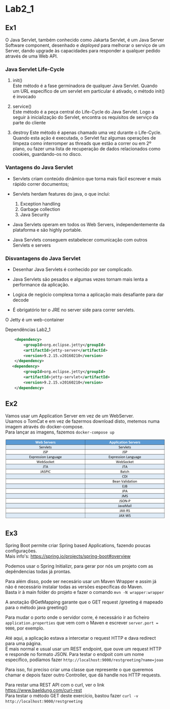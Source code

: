# Lab2_1

## Ex1

O Java Servlet, também conhecido como Jakarta Servlet, é um Java Server Software component, desenhado e *deployed* para melhorar o serviço de um Server, dando upgrade às capacidades para responder a qualquer pedido através de uma Web API.

### Java Servlet Life-Cycle

1. init() </br>
Este método é a fase germinadora de qualquer Java Servlet. Quando um URL específico de um servlet em particular é ativado, o método init() é invocado

2. service() </br>
Este método é a peça central do Life-Cycle do Java Servlet. Logo a seguir à inicialização do Servlet, encontra os requisitos de serviço da parte do cliente

3. destroy
Este método é apenas chamado uma vez durante o Life-Cycle. Quando esta ação é executada, o Servlet faz algumas operações de limpeza como interromper as threads que estão a correr ou em 2º plano, ou fazer uma lista de recuperação de dados relacionados como cookies, guardando-os no disco.

### Vantagens do Java Servlet

* Servlets criam conteúdo dinâmico que torna mais fácil escrever e mais rápido correr documentos;

* Servlets herdam features do java, o que inclui:
    1. Exception handling
    2. Garbage collection
    3. Java Security

* Java Servlets operam em todos os Web Servers, independentemente da plataforma e são highly portable.
* Java Servlets conseguem estabelecer comunicação com outros Servlets e servers

### Disvantagens do Java Servlet

* Desenhar Java Servlets é conhecido por ser complicado.

* Java Servlets são pesados e algumas vezes tornam mais lenta a performance da aplicação.

* Logica de negócio complexa torna a aplicação mais desafiante para dar decode
* É obrigatório ter o JRE no server side para correr servlets.

O Jetty é um web-container

Dependências Lab2_1

```xml        
    <dependency>
        <groupId>org.eclipse.jetty</groupId>
        <artifactId>jetty-server</artifactId>
        <version>9.2.15.v20160210</version>
    </dependency>
   <dependency>
        <groupId>org.eclipse.jetty</groupId>
        <artifactId>jetty-servlet</artifactId>
        <version>9.2.15.v20160210</version>
    </dependency>
```

## Ex2

Vamos usar um Application Server em vez de um WebServer. </br>
Usamos o TomCat e em vez de fazermos download disto, metemos numa imagem através do  docker-compose. </br>
Para lançar as imagens, fazemos ```docker-compose up```

![Screenshot](Diffs.webp)

## Ex3

Spring Boot permite criar Spring based Applications, fazendo poucas configurações. </br>
Mais info's: https://spring.io/projects/spring-boot#overview

Podemos usar o Spring Initializr, para gerar por nós um projeto com as depêndencias todas já prontas.

Para além disso, pode ser necesário usar um Maven Wrapper e assim já não é necessário instalar todas as versões específicas do Maven. </br>
Basta ir à main folder do projeto e fazer o comando ```mvn -N wrapper:wrapper```

A anotação @GetMapping garante que o GET request /greeting é mapeado para o método java greeting()

Para mudar o porto onde o servidor corre, é necessário ir ao ficheiro ```application.properties``` que vem com o Maven e escrever `server.port = 9000`, por exemplo.

Até aqui, a aplicação estava a intercetar o request HTTP e dava redirect para uma página. </br>
É mais normal e usual usar um REST endpoint, que ouve um request HTTP e responde no formato JSON. Para testar o endpoit com um nome específico, podíamos fazer `http://localhost:9000/restgreeting?name=joao`

Para isso, foi preciso criar uma classe que represente o que queremos chamar e depois fazer outro Controller, que dá handle nos HTTP requests.

Para restar uma REST API com o curl, ver o link https://www.baeldung.com/curl-rest </br>
Para testar o método GET deste exercício, bastou fazer `curl -v http://localhost:9000/restgreeting
`
